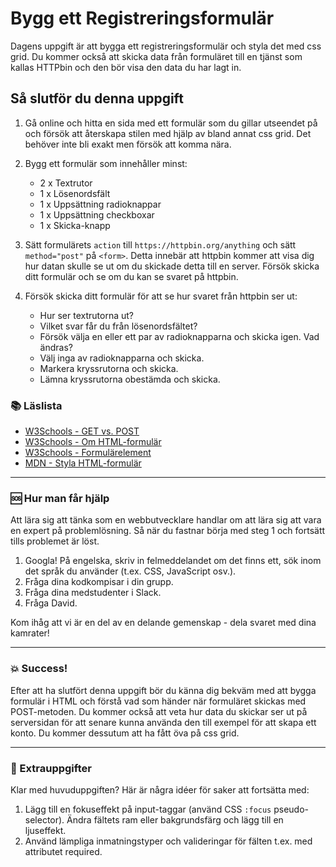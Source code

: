 # Bygg ett Registreringsformulär

Dagens uppgift är att bygga ett registreringsformulär och styla det med css grid. Du kommer också att skicka data från formuläret till en tjänst som kallas HTTPbin och den bör visa den data du har lagt in.

## Så slutför du denna uppgift

1. Gå online och hitta en sida med ett formulär som du gillar utseendet på och försök att återskapa stilen med hjälp av bland annat css grid. Det behöver inte bli exakt men försök att komma nära.

2. Bygg ett formulär som innehåller minst:

   - 2 x Textrutor
   - 1 x Lösenordsfält
   - 1 x Uppsättning radioknappar
   - 1 x Uppsättning checkboxar
   - 1 x Skicka-knapp

3. Sätt formulärets `action` till `https://httpbin.org/anything` och sätt `method="post"` på `<form>`. Detta innebär att httpbin kommer att visa dig hur datan skulle se ut om du skickade detta till en server. Försök skicka ditt formulär och se om du kan se svaret på httpbin.

4. Försök skicka ditt formulär för att se hur svaret från httpbin ser ut:

   - Hur ser textrutorna ut?
   - Vilket svar får du från lösenordsfältet?
   - Försök välja en eller ett par av radioknapparna och skicka igen. Vad ändras?
   - Välj inga av radioknapparna och skicka.
   - Markera kryssrutorna och skicka.
   - Lämna kryssrutorna obestämda och skicka.

### :books: Läslista

- [W3Schools - GET vs. POST](https://www.w3schools.com/tags/ref_httpmethods.asp)
- [W3Schools - Om HTML-formulär](https://www.w3schools.com/html/html_forms.asp)
- [W3Schools - Formulärelement](https://www.w3schools.com/html/html_form_elements.asp)
- [MDN - Styla HTML-formulär](https://developer.mozilla.org/en-US/docs/Learn/HTML/Forms/Styling_HTML_forms)

---

### :sos: Hur man får hjälp

Att lära sig att tänka som en webbutvecklare handlar om att lära sig att vara en expert på problemlösning. Så när du fastnar börja med steg 1 och fortsätt tills problemet är löst.

1. Googla! På engelska, skriv in felmeddelandet om det finns ett, sök inom det språk du använder (t.ex. CSS, JavaScript osv.).
2. Fråga dina kodkompisar i din grupp.
3. Fråga dina medstudenter i Slack.
4. Fråga David.

Kom ihåg att vi är en del av en delande gemenskap - dela svaret med dina kamrater!

---

### :boom: Success!

Efter att ha slutfört denna uppgift bör du känna dig bekväm med att bygga formulär i HTML och förstå vad som händer när formuläret skickas med POST-metoden. Du kommer också att veta hur data du skickar ser ut på serversidan för att senare kunna använda den till exempel för att skapa ett konto. Du kommer dessutum att ha fått öva på css grid.

---

### :runner: Extrauppgifter

Klar med huvuduppgiften? Här är några idéer för saker att fortsätta med:

1. Lägg till en fokuseffekt på input-taggar (använd CSS `:focus` pseudo-selector). Ändra fältets ram eller bakgrundsfärg och lägg till en ljuseffekt.
2. Använd lämpliga inmatningstyper och valideringar för fälten
   t.ex. med attributet required.
